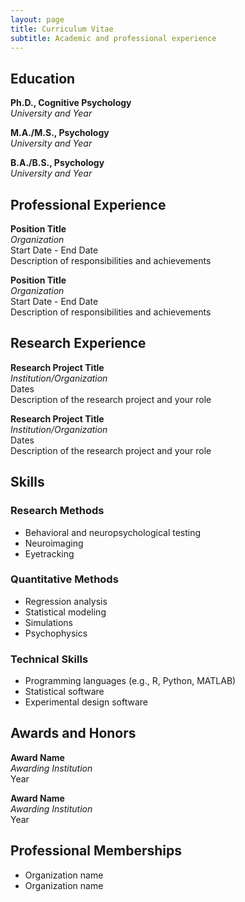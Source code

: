 ```yaml
---
layout: page
title: Curriculum Vitae
subtitle: Academic and professional experience
---
```


## Education

**Ph.D., Cognitive Psychology**  
*University and Year*

**M.A./M.S., Psychology**  
*University and Year*

**B.A./B.S., Psychology**  
*University and Year*

## Professional Experience

**Position Title**  
*Organization*  
Start Date - End Date  
Description of responsibilities and achievements

**Position Title**  
*Organization*  
Start Date - End Date  
Description of responsibilities and achievements

## Research Experience

**Research Project Title**  
*Institution/Organization*  
Dates  
Description of the research project and your role

**Research Project Title**  
*Institution/Organization*  
Dates  
Description of the research project and your role

## Skills

### Research Methods
- Behavioral and neuropsychological testing
- Neuroimaging
- Eyetracking

### Quantitative Methods
- Regression analysis
- Statistical modeling
- Simulations
- Psychophysics

### Technical Skills
- Programming languages (e.g., R, Python, MATLAB)
- Statistical software
- Experimental design software

## Awards and Honors

**Award Name**  
*Awarding Institution*  
Year

**Award Name**  
*Awarding Institution*  
Year

## Professional Memberships

- Organization name
- Organization name